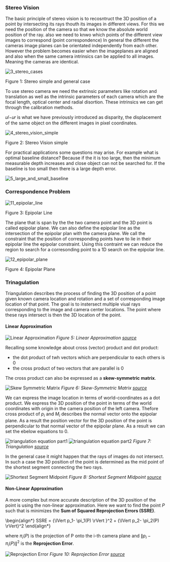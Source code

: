 ### Stereo Vision
The basic principle of stereo vision is to recosntruct the 3D position of a point by intersecting its rays thouth its images in different views. For this we need the position of the camera so that we know the absolute world position of the ray. also we need to knwo which points of the different view images to correspond (point correspondence) In general the different the cameras image planes can be orientated independently from each other. However the problem becomes easier when the imageplanes are aligned and also when the same camera intrinsics can be applied to all images. Meaning the cameras are identical.

![3_stereo_cases](https://user-images.githubusercontent.com/60929939/124860628-89100c80-dfe4-11eb-8ab8-5706c2b86713.png)

Figure 1: Stereo simple and general case

To use stereo camera we need the extrinsic parameters like rotation and translation as well as the intrinsic parameters of each camera which are the focal length, optical center and radial disortion. These intrinsics we can get through the calibration methods.

𝑢𝑙−𝑢𝑟  is what we have previously introduced as disparity, the displacement of the same object on the different images in pixel coordinates.

![4_stereo_vision_simple](https://user-images.githubusercontent.com/60929939/124860900-1d7a6f00-dfe5-11eb-960b-2e270b991792.png)

Figure 2: Stereo Vision simple

For practical applications some questions may arise. For example what is optimal baseline distance? Because if the it is too large, then the minimum measurable depth increases and close object can not be searched for. If the baseline is too small then there is a large depth error.

![5_large_and_small_baseline](https://user-images.githubusercontent.com/60929939/124860988-4569d280-dfe5-11eb-8a92-40e3552593af.png)


### Correspondence Problem

![11_epipolar_line](https://user-images.githubusercontent.com/60929939/124861213-b3ae9500-dfe5-11eb-8073-ef50041f7887.png)

Figure 3: Epipolar Line

The plane that is span by the the two camera point and the 3D point is called epipolar plane. We can also define the epipolar line as the intersection of the epipolar plan with the camera plane. We call the constraint that the position of corresponding points have to lie in their epipolar line the epipolar constraint. Using this contraint we can reduce the region to search for a corresonding point to a 1D search on the epipolar line.

![12_epipolar_plane](https://user-images.githubusercontent.com/60929939/124861258-ca54ec00-dfe5-11eb-9709-8d3bcab53fd3.png)

Figure 4: Epipolar Plane

### Trinagulation

Triangulation describes the process of finding the 3D position of a point given known camera location and rotation and a set of corresponding image location of that point. The goal is to instersect multiple viual rays corresponding to the image and camera center locations. The point where these rays intersect is then the 3D location of the point.

#### Linear Approximation

![Linear Approximation](https://github.com/joelbarmettlerUZH/PyVisualOdometry/raw/master/img/chapter_8/6_linear_approximation.png)
*Figure 5: Linear Approximation [source](http://rpg.ifi.uzh.ch/docs/teaching/2019/07_multiple_view_geometry_1.pdf)*

Recalling some knowledge about cross (vector) product and dot product:
- the dot product of twh vectors which are perpendicular to each others is 0
- the cross product of two vectors that are parallel is 0

The cross product can also be expressed as a **skew-symmetric matrix**.

![Skew Symmetric Matrix](https://github.com/joelbarmettlerUZH/PyVisualOdometry/raw/master/img/chapter_8/7_skew_symmetric_matrix.png)
*Figure 6: Skew-Symmetric Matrix [source](http://rpg.ifi.uzh.ch/docs/teaching/2019/07_multiple_view_geometry_1.pdf)*

We can express the image location in terms of world-coordinates as a dot product. We express the 3D position of the point in terms of the world coordinates with origin in the camera position of the left camera. Thefore cross product of $p_i$ and $M_i$ describes the normal vector onto the epipolar plane. As a result the position vector for the 3D position of the point is perpendicular to that normal vector of the epipolar plane. As a result we can set the ebelow equations to 0.

![triangulation equation part1](https://github.com/joelbarmettlerUZH/PyVisualOdometry/raw/master/img/chapter_8/8_triangulation_equation_1.png)
![triangulation equation part2](https://github.com/joelbarmettlerUZH/PyVisualOdometry/raw/master/img/chapter_8/8_triangulation_equation_2.png)
*Figure 7: Triangulation [source](http://rpg.ifi.uzh.ch/docs/teaching/2019/07_multiple_view_geometry_1.pdf)*

In the general case it might happen that the rays of images do not intersect. In such a case the 3D position of the point is determined as the mid point of the shortest segment connecting the two rays.

![Shortest Segment Midpoint](https://github.com/joelbarmettlerUZH/PyVisualOdometry/raw/master/img/chapter_8/9_shortest_segment.png)
*Figure 8: Shortest Segment Midpoint [source](http://rpg.ifi.uzh.ch/docs/teaching/2019/07_multiple_view_geometry_1.pdf)*

#### Non-Linear Approximation

A more complex but more accurate description of the 3D position of the point is using the non-linear approximation.
Here we want to find the point $P$ such that is minimizes the **Sum of Squared Reprojection Errors (SSRE)**.

\begin{align*}
SSRE = {\lVert p_1- \pi_1(P) \rVert }^2 + {\lVert p_2- \pi_2(P) \rVert}^2
\end{align*}

where $\pi_i(P)$ is the projection of P onto the i-th camera plane and ${\lVert p_i- \pi_i(P) \rVert }^2$ is the **Reprojection Error**.

![Reprojection Error](https://github.com/joelbarmettlerUZH/PyVisualOdometry/raw/master/img/chapter_8/10_reprojection_error.png)
*Figure 10: Reprojection Error [source](http://rpg.ifi.uzh.ch/docs/teaching/2019/07_multiple_view_geometry_1.pdf)*
